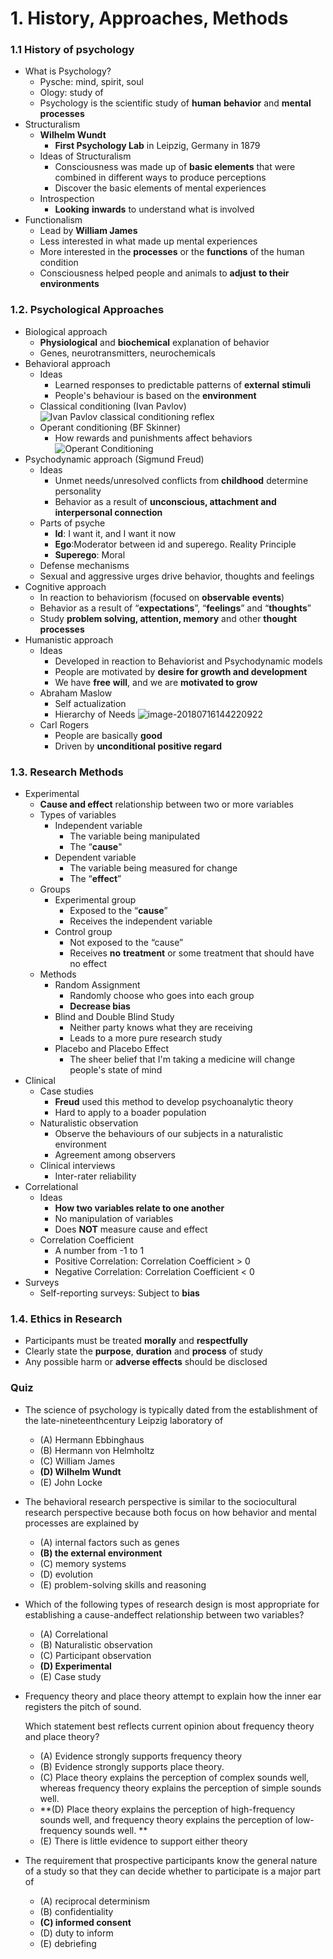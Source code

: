 # 1. History, Approaches, Methods

### 1.1 History of psychology

- What is Psychology?
  - Pysche: mind, spirit, soul
  - Ology: study of
  - Psychology is the scientific study of **human** **behavior** and **mental** **processes**
- Structuralism
  - **Wilhelm Wundt**
    - **First Psychology Lab** in Leipzig, Germany in 1879
  - Ideas of Structuralism
    - Consciousness was made up of **basic elements** that were combined in different ways to produce perceptions
    - Discover the basic elements of mental experiences
  - Introspection
    - **Looking** **inwards** to understand what is involved
- Functionalism
  - Lead by **William James**
  - Less interested in what made up mental experiences
  - More interested in the **processes** or the **functions** of the human condition
  - Consciousness helped people and animals to **adjust** **to their environments**

### 1.2. Psychological Approaches

- Biological approach
  - **Physiological** and **biochemical** explanation of behavior
  - Genes, neurotransmitters, neurochemicals
- Behavioral approach
  - Ideas
    - Learned responses to predictable patterns of **external** **stimuli**
    - People's behaviour is  based on the **environment**
  - Classical conditioning (Ivan Pavlov)
    ![Ivan Pavlov classical conditioning reflex](assets/pavlov_classical_conditioning_dogs.gif)
  - Operant conditioning (BF Skinner)
    - How rewards and punishments affect behaviors
    ![Operant Conditioning](assets/2794863-operant-conditioning-a21-5b242abe8e1b6e0036fafff6.png)
- Psychodynamic approach (Sigmund Freud)
    - Ideas
      - Unmet needs/unresolved conflicts from **childhood** determine personality
      - Behavior as a result of **unconscious, attachment and interpersonal connection** 
    - Parts of psyche
      - **Id**: I want it, and I want it now
      - **Ego**:Moderator between id and superego. Reality Principle
      - **Superego**: Moral
    - Defense mechanisms
    - Sexual and aggressive urges drive behavior, thoughts and feelings
- Cognitive approach
  - In reaction to behaviorism (focused on **observable** **events**)
  - Behavior as a result of “**expectations**”, “**feelings**” and “**thoughts**”
  - Study **problem solving, attention, memory** and other **thought** **processes**
- Humanistic approach
  - Ideas
    - Developed in reaction to Behaviorist and Psychodynamic models
    - People are motivated by **desire for growth and development**
    - We have **free** **will**, and we are **motivated to grow**
  - Abraham Maslow
    -  Self actualization
    - Hierarchy of Needs
      ![image-20180716144220922](assets/image-20180716144220922.png)
  - Carl Rogers
    - People are basically **good**
    - Driven by **unconditional positive regard**

### 1.3. Research Methods
- Experimental
  - **Cause and effect** relationship between two or more variables
  - Types of variables
    - Independent variable
      - The variable being manipulated
      - The “**cause**"
    - Dependent variable
      - The variable being measured for change
      - The “**effect**” 
  - Groups
    - Experimental group
      - Exposed to the “**cause**”
      - Receives the independent variable 
    - Control group
      - Not exposed to the “cause”
      - Receives **no** **treatment** or some treatment that should have no effect
  - Methods
    - Random Assignment
      - Randomly choose who goes into each group
      - **Decrease bias**
    - Blind and Double Blind Study
      - Neither party knows what they are receiving
      - Leads to a more pure research study
    - Placebo and Placebo Effect
      - The sheer belief that I'm taking a medicine will change people's state of mind
- Clinical
  - Case studies
    - **Freud** used this method to develop psychoanalytic theory
    - Hard to apply to a boader population
  - Naturalistic observation
    - Observe the behaviours of our subjects in a naturalistic environment 
    - Agreement among observers
  - Clinical interviews
    - Inter-rater reliability 
- Correlational
  - Ideas
    - **How two variables relate to one another**
    - No manipulation of variables
    - Does **NOT** measure cause and effect
  - Correlation Coefficient
    - A number from -1 to 1
    - Positive Correlation: Correlation Coefficient > 0
    - Negative Correlation: Correlation Coefficient < 0
- Surveys
  - Self-reporting surveys: Subject to **bias**

### 1.4. Ethics in Research
- Participants must be treated **morally** and **respectfully**
- Clearly state the **purpose**, **duration** and **process** of study
- Any possible harm or **adverse effects** should be disclosed

### Quiz

- The science of psychology is typically dated from the establishment of the late-nineteenthcentury Leipzig laboratory of
	- (A) Hermann Ebbinghaus
	- (B) Hermann von Helmholtz
	- (C) William James
	- **(D) Wilhelm Wundt**
	- (E) John Locke

- The behavioral research perspective is similar to the sociocultural research perspective because both focus on how behavior and mental processes are explained by

	- (A) internal factors such as genes
	- **(B) the external environment**
	- (C) memory systems
	- (D) evolution
	- (E) problem-solving skills and reasoning

- Which of the following types of research design is most appropriate for establishing a cause-andeffect relationship between two variables?

	-  (A) Correlational
	- (B) Naturalistic observation
	- (C) Participant observation
	- **(D) Experimental**
	- (E) Case study 

- Frequency theory and place theory attempt to explain how the inner ear registers the pitch of sound.

	Which statement best reflects current opinion about frequency theory and place theory?

	- (A) Evidence strongly supports frequency theory
	- (B) Evidence strongly supports place theory.
	- (C) Place theory explains the perception of complex sounds well, whereas frequency theory explains the perception of simple sounds well.
	- **(D) Place theory explains the perception of high-frequency sounds well, and frequency theory explains the perception of low-frequency sounds well. **
	- (E) There is little evidence to support either theory

- The requirement that prospective participants know the general nature of a study so that they can decide whether to participate is a major part of

	- (A) reciprocal determinism
	- (B) confidentiality
	- **(C) informed consent**
	- (D) duty to inform
	- (E) debriefing